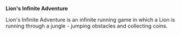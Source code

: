 <b>Lion's Infinite Adventure</b>

Lion's Infinite Adventure is an infinite running game in which a Lion is running through a jungle - jumping obstacles and collecting coins.
